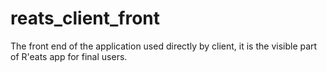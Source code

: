 # reats_client_front

The front end of the application used directly by client, it is the visible part of R'eats app for final users.